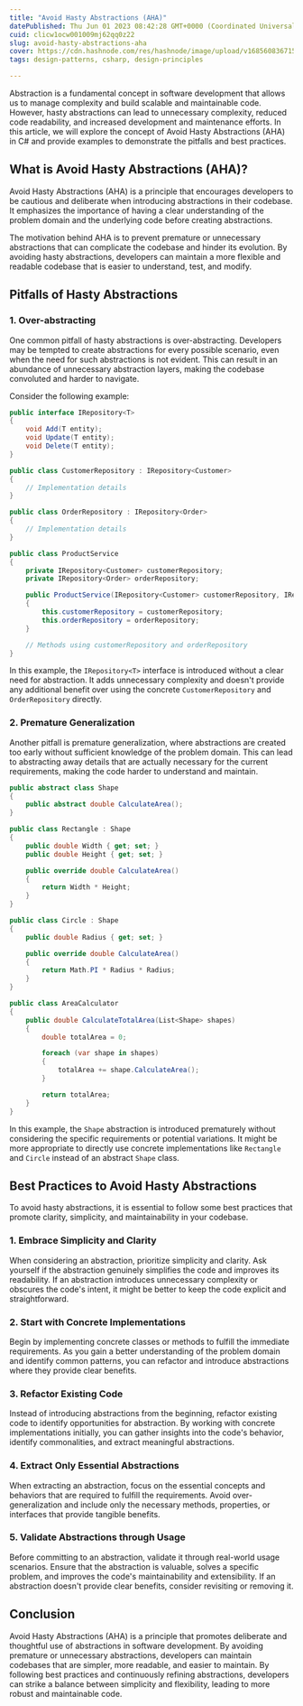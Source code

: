 ```yaml
---
title: "Avoid Hasty Abstractions (AHA)"
datePublished: Thu Jun 01 2023 08:42:28 GMT+0000 (Coordinated Universal Time)
cuid: clicw1ocw001009mj62qq0z22
slug: avoid-hasty-abstractions-aha
cover: https://cdn.hashnode.com/res/hashnode/image/upload/v1685608367151/4440857a-756d-4667-b379-44a9a0e23ebc.webp
tags: design-patterns, csharp, design-principles

---
```


Abstraction is a fundamental concept in software development that allows us to manage complexity and build scalable and maintainable code. However, hasty abstractions can lead to unnecessary complexity, reduced code readability, and increased development and maintenance efforts. In this article, we will explore the concept of Avoid Hasty Abstractions (AHA) in C# and provide examples to demonstrate the pitfalls and best practices.

## **What is Avoid Hasty Abstractions (AHA)?**

Avoid Hasty Abstractions (AHA) is a principle that encourages developers to be cautious and deliberate when introducing abstractions in their codebase. It emphasizes the importance of having a clear understanding of the problem domain and the underlying code before creating abstractions.

The motivation behind AHA is to prevent premature or unnecessary abstractions that can complicate the codebase and hinder its evolution. By avoiding hasty abstractions, developers can maintain a more flexible and readable codebase that is easier to understand, test, and modify.

## **Pitfalls of Hasty Abstractions**

### **1\. Over-abstracting**

One common pitfall of hasty abstractions is over-abstracting. Developers may be tempted to create abstractions for every possible scenario, even when the need for such abstractions is not evident. This can result in an abundance of unnecessary abstraction layers, making the codebase convoluted and harder to navigate.

Consider the following example:

```csharp
public interface IRepository<T>
{
    void Add(T entity);
    void Update(T entity);
    void Delete(T entity);
}

public class CustomerRepository : IRepository<Customer>
{
    // Implementation details
}

public class OrderRepository : IRepository<Order>
{
    // Implementation details
}

public class ProductService
{
    private IRepository<Customer> customerRepository;
    private IRepository<Order> orderRepository;

    public ProductService(IRepository<Customer> customerRepository, IRepository<Order> orderRepository)
    {
        this.customerRepository = customerRepository;
        this.orderRepository = orderRepository;
    }

    // Methods using customerRepository and orderRepository
}
```

In this example, the `IRepository<T>` interface is introduced without a clear need for abstraction. It adds unnecessary complexity and doesn't provide any additional benefit over using the concrete `CustomerRepository` and `OrderRepository` directly.

### **2\. Premature Generalization**

Another pitfall is premature generalization, where abstractions are created too early without sufficient knowledge of the problem domain. This can lead to abstracting away details that are actually necessary for the current requirements, making the code harder to understand and maintain.

```csharp
public abstract class Shape
{
    public abstract double CalculateArea();
}

public class Rectangle : Shape
{
    public double Width { get; set; }
    public double Height { get; set; }

    public override double CalculateArea()
    {
        return Width * Height;
    }
}

public class Circle : Shape
{
    public double Radius { get; set; }

    public override double CalculateArea()
    {
        return Math.PI * Radius * Radius;
    }
}

public class AreaCalculator
{
    public double CalculateTotalArea(List<Shape> shapes)
    {
        double totalArea = 0;

        foreach (var shape in shapes)
        {
            totalArea += shape.CalculateArea();
        }

        return totalArea;
    }
}
```

In this example, the `Shape` abstraction is introduced prematurely without considering the specific requirements or potential variations. It might be more appropriate to directly use concrete implementations like `Rectangle` and `Circle` instead of an abstract `Shape` class.

## **Best Practices to Avoid Hasty Abstractions**

To avoid hasty abstractions, it is essential to follow some best practices that promote clarity, simplicity, and maintainability in your codebase.

### **1\. Embrace Simplicity and Clarity**

When considering an abstraction, prioritize simplicity and clarity. Ask yourself if the abstraction genuinely simplifies the code and improves its readability. If an abstraction introduces unnecessary complexity or obscures the code's intent, it might be better to keep the code explicit and straightforward.

### **2\. Start with Concrete Implementations**

Begin by implementing concrete classes or methods to fulfill the immediate requirements. As you gain a better understanding of the problem domain and identify common patterns, you can refactor and introduce abstractions where they provide clear benefits.

### **3\. Refactor Existing Code**

Instead of introducing abstractions from the beginning, refactor existing code to identify opportunities for abstraction. By working with concrete implementations initially, you can gather insights into the code's behavior, identify commonalities, and extract meaningful abstractions.

### **4\. Extract Only Essential Abstractions**

When extracting an abstraction, focus on the essential concepts and behaviors that are required to fulfill the requirements. Avoid over-generalization and include only the necessary methods, properties, or interfaces that provide tangible benefits.

### **5\. Validate Abstractions through Usage**

Before committing to an abstraction, validate it through real-world usage scenarios. Ensure that the abstraction is valuable, solves a specific problem, and improves the code's maintainability and extensibility. If an abstraction doesn't provide clear benefits, consider revisiting or removing it.

## **Conclusion**

Avoid Hasty Abstractions (AHA) is a principle that promotes deliberate and thoughtful use of abstractions in software development. By avoiding premature or unnecessary abstractions, developers can maintain codebases that are simpler, more readable, and easier to maintain. By following best practices and continuously refining abstractions, developers can strike a balance between simplicity and flexibility, leading to more robust and maintainable code.